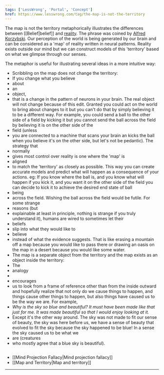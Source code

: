 ```yaml
---
tags: ['LessWrong', 'Portal', 'Concept']
href: https://www.lesswrong.com/tag/the-map-is-not-the-territory
---
```


The map is not the territory metaphorically illustrates the differences between [[Belief|belief]] and [reality](https://wiki.lesswrong.com/wiki/reality). The phrase was coined by [Alfred Korzybski](https://en.wikipedia.org/wiki/Alfred_Korzybski). Our perception of the world is being generated by our brain and can be considered as a 'map' of reality written in neural patterns. Reality exists outside our mind but we can construct models of this 'territory' based on what we glimpse through our senses.

The metaphor is useful for illustrating several ideas in a more intuitive way:

- Scribbling on the map does not change the territory:
-  If you change what you believe 
- about
-  an 
- object,
-  that is a change in the pattern of neurons in your brain. The real object will not change because of this edit. Granted you could act on the world to bring about changes to it but you can't do that by simply believing it to be a different way. For example, you could send a ball to the other side of a field by kicking it but you cannot send the ball across the field by believing it is on the other side of the 
- field (unless
-  you are connected to a machine that scans your brain an kicks the ball when you believe it's on the other side, but let's not be pedantic). The strategy that 
- normally
-  gives most control over reality is one where the 'map' is 
- aligned
-  to match the 'territory' as closely as possible. This way you can create accurate models and predict what will happen as a consequence of your actions. eg: If you know where the ball is, and you know what will happen if you kick it, and you want it on the other side of the field you can decide to kick it to achieve the desired end state of ball 
- being
-  across the field. Wishing the ball across the field would be futile. For some strange 
- reasons (but
-  explainable at least in principle, nothing is strange if you truly understand it), humans are wired to sometimes let their 
- beliefs
-  slip into what they would like to 
- believe
-  instead of what the evidence suggests. That is like erasing a mountain off a map because you would like to pass there or drawing an oasis on the map in a desert because you would like some water.
- The map is a separate object from the territory and the map exists as an object inside the territory:
-  The 
- analogy
-  
- encourages
-  us to look from a frame of reference other than from the inside outward and hopefully realize that not only do we cause things to happen, and things cause other things to happen, but also things have caused us to be the way we are. For example, 
- *Why is the sky so blue and beautiful? It must have been made like that just for me. It was made beautiful so that I would enjoy looking at it.*
-  Except it's the other way around. The sky was not made to fit our sense of beauty, the sky was here before us, we have a sense of beauty that evolved to fit the sky because the sky happened to be blue! In a sense the sky caused us to be what we 
- are (creatures
-  who mostly agree that a blue sky is beautiful).

## 
- [[Mind Projection Fallacy|Mind projection fallacy]]
- [[Map and Territory|Map and territory]]



---

